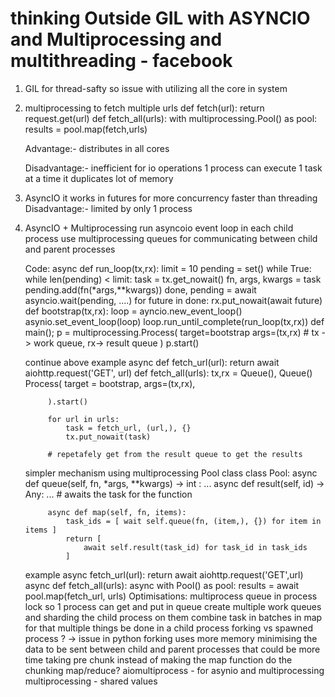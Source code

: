 # thinking Outside GIL with ASYNCIO and Multiprocessing and multithreading - facebook

1. GIL
    for thread-safty
    so issue with utilizing all the core in system
2. multiprocessing to fetch multiple urls
    def fetch(url):
        return request.get(url)
    def fetch_all(urls):
        with multiprocessing.Pool() as pool:
            results = pool.map(fetch,urls)

    Advantage:-
        distributes in all cores

    Disadvantage:-
        inefficient for io operations
        1 process can execute 1 task at a time
        it duplicates lot of memory
3. AsyncIO
    it works in futures
    for more concurrency
    faster than threading
    Disadvantage:-
        limited by only 1 process
4. AsyncIO + Multiprocessing
    run asyncoio event loop in each child process
    use multiprocessing queues for communicating between child and parent processes

    Code:
        async def run_loop(tx,rx):
            limit = 10
            pending = set()
            while True:
                while len(pending) < limit:
                    task = tx.get_nowait()
                    fn, args, kwargs = task
                    pending.add(fn(*args,**kwargs))
                done, pending = await asyncio.wait(pending, ....)
            for future in done:
                rx.put_nowait(await future)
        def bootstrap(tx,rx):
            loop = ayncio.new_event_loop()
            asynio.set_event_loop(loop)
            loop.run_until_complete(run_loop(tx,rx))
        def main();
            p = multiprocessing.Process(
                target=bootstrap
                args=(tx,rx) # tx -> work queue, rx-> result queue
            )
            p.start()

    continue above example
        async def fetch_url(url):
            return await aiohttp.request('GET', url)
        def fetch_all(urls):
            tx,rx = Queue(), Queue()
            Process(
                target = bootstrap,
                args=(tx,rx),

            ).start()

            for url in urls:
                task = fetch_url, (url,), {}
                tx.put_nowait(task)
            
            # repetafely get from the result queue to get the results

    simpler mechanism
    using multiprocessing Pool class
        class Pool:
            async def queue(self, fn, *args, **kwargs) -> int : ...
            async def result(self, id) -> Any: ... # awaits the task for the function

            async def map(self, fn, items):
                task_ids = [ wait self.queue(fn, (item,), {}) for item in items ]
                return [
                    await self.result(task_id) for task_id in task_ids
                ]
    example
        async fetch_url(url):
            return await aiohttp.request('GET',url)
        async def fetch_all(urls):
            async with Pool() as pool:
                results = await pool.map(fetch_url, urls)
    Optimisations:
        multiprocess queue in process lock so 1 process can get and put in queue
        create multiple work queues and sharding the child process on them
        combine task in batches in map for that multiple things be done in a child process
        forking vs spawned process ? -> issue in python forking uses more memory
        minimising the data to be sent between child and parent processes that could be more time taking
        pre chunk instead of making the map function do the chunking
        map/reduce?
aiomultiprocess - for asynio and multiprocessing
multiprocessing - shared values
